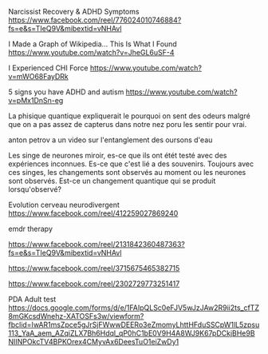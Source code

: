 
Narcissist Recovery & ADHD Symptoms
https://www.facebook.com/reel/776024010746884?fs=e&s=TIeQ9V&mibextid=vNHAvl


I Made a Graph of Wikipedia... This Is What I Found
https://www.youtube.com/watch?v=JheGL6uSF-4


I Experienced CHI Force
https://www.youtube.com/watch?v=mWO68FayDRk


5 signs you have ADHD and autism
https://www.youtube.com/watch?v=pMx1DnSn-eg

La phisique quantique expliquerait le pourquoi on sent des odeurs malgré que on a pas assez de capterus dans notre nez poru les sentir pour vrai.


anton petrov a un video sur l'entanglement des oursons d'eau


Les singe de neurones miroir, es-ce que ils ont étét testé avec des expériences inconnues. Es-ce que c'est lié a des souvenirs.
Toujours avec ces singes, les changements sont observés au moment ou les neurones sont observés. Est-ce un changement quantique qui se produit lorsqu'observé?

Evolution cerveau neurodivergent
https://www.facebook.com/reel/412259027869240


emdr therapy

https://www.facebook.com/reel/2131842360487363?fs=e&s=TIeQ9V&mibextid=vNHAvl

https://www.facebook.com/reel/3715675465382715

https://www.facebook.com/reel/2302729773251417

PDA Adult test
https://docs.google.com/forms/d/e/1FAIpQLSc0eFJV5wJzJAw2R9ii2ts_cfTZ8mGKcsdWnehz-XATOSFs3w/viewform?fbclid=IwAR1msZpce5gJrSjFWwwDEERo3eZmomyLhttHFduSSCpW1lL5zpsu113_YaA_aem_AZqiZLX7Bh6Hdql_qP0hC1bE0V9H4A8WJ9K67pDCkjBHe9BNIINPOkcTV4BPKOrex4CMyvAx6DeesTuO1eiZwDy1
